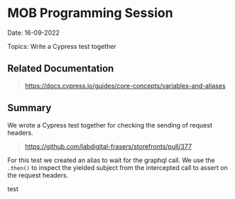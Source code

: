 # MOB Programming Session

Date: 16-09-2022

Topics: Write a Cypress test together

## Related Documentation

> https://docs.cypress.io/guides/core-concepts/variables-and-aliases

## Summary

We wrote a Cypress test together for checking the sending of request headers.

> https://github.com/labdigital-frasers/storefronts/pull/377

For this test we created an alias to wait for the graphql call.
We use the `.then()` to inspect the yielded subject from the intercepted call to assert on the request headers.

test
